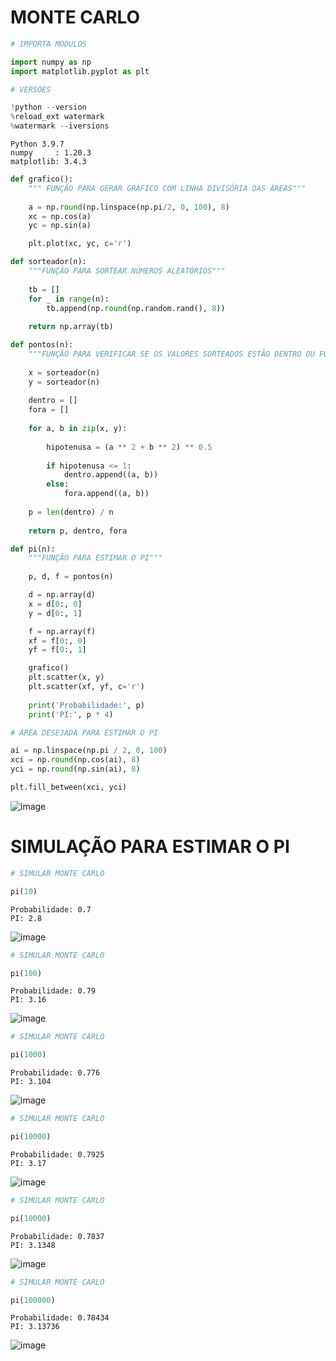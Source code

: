 
# MONTE CARLO


```python
# IMPORTA MÓDULOS

import numpy as np
import matplotlib.pyplot as plt
```


```python
# VERSÕES 

!python --version
%reload_ext watermark
%watermark --iversions
```

```
Python 3.9.7
numpy     : 1.20.3
matplotlib: 3.4.3

```


```python
def grafico():
    """ FUNÇÃO PARA GERAR GRÁFICO COM LINHA DIVISÓRIA DAS ÁREAS"""
    
    a = np.round(np.linspace(np.pi/2, 0, 100), 8)
    xc = np.cos(a)
    yc = np.sin(a)

    plt.plot(xc, yc, c='r')
```


```python
def sorteador(n):
    """FUNÇÃO PARA SORTEAR NÚMEROS ALEATÓRIOS"""
    
    tb = []
    for _ in range(n):
        tb.append(np.round(np.random.rand(), 8))
        
    return np.array(tb)
```


```python
def pontos(n):
    """FUNÇÃO PARA VERIFICAR SE OS VALORES SORTEADOS ESTÃO DENTRO OU FORA DA ÁREA"""
    
    x = sorteador(n)
    y = sorteador(n)
    
    dentro = []
    fora = []
    
    for a, b in zip(x, y):
        
        hipotenusa = (a ** 2 + b ** 2) ** 0.5
    
        if hipotenusa <= 1:
            dentro.append((a, b))
        else:
            fora.append((a, b))
            
    p = len(dentro) / n
    
    return p, dentro, fora
```


```python
def pi(n):
    """FUNÇÃO PARA ESTIMAR O PI"""
    
    p, d, f = pontos(n)

    d = np.array(d)
    x = d[0:, 0]
    y = d[0:, 1]

    f = np.array(f)
    xf = f[0:, 0]
    yf = f[0:, 1]

    grafico()
    plt.scatter(x, y)
    plt.scatter(xf, yf, c='r')
    
    print('Probabilidade:', p)
    print('PI:', p * 4)
```


```python
# ÁREA DESEJADA PARA ESTIMAR O PI

ai = np.linspace(np.pi / 2, 0, 100)
xci = np.round(np.cos(ai), 8)
yci = np.round(np.sin(ai), 8)

plt.fill_between(xci, yci)
```


![image](img//2022_MONTE_CARLO_ipynb_000.png)


# SIMULAÇÃO PARA ESTIMAR O PI


```python
# SIMULAR MONTE CARLO

pi(10)
```

```
Probabilidade: 0.7
PI: 2.8
```


![image](img//2022_MONTE_CARLO_ipynb_001.png)


```python
# SIMULAR MONTE CARLO

pi(100)
```

```
Probabilidade: 0.79
PI: 3.16
```


![image](img//2022_MONTE_CARLO_ipynb_002.png)


```python
# SIMULAR MONTE CARLO

pi(1000)
```

```
Probabilidade: 0.776
PI: 3.104
```


![image](img//2022_MONTE_CARLO_ipynb_003.png)


```python
# SIMULAR MONTE CARLO

pi(10000)
```

```
Probabilidade: 0.7925
PI: 3.17
```


![image](img//2022_MONTE_CARLO_ipynb_004.png)


```python
# SIMULAR MONTE CARLO

pi(10000)
```

```
Probabilidade: 0.7837
PI: 3.1348
```


![image](img//2022_MONTE_CARLO_ipynb_005.png)


```python
# SIMULAR MONTE CARLO

pi(100000)
```

```
Probabilidade: 0.78434
PI: 3.13736
```


![image](img//2022_MONTE_CARLO_ipynb_006.png)

